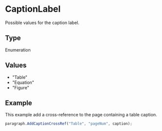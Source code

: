 # CaptionLabel

Possible values for the caption label.

## Type

Enumeration

## Values

- "Table"
- "Equation"
- "Figure"


## Example

This example add a cross-reference to the page containing a table caption.

```javascript editor-pdf
paragraph.AddCaptionCrossRef("Table", "pageNum", caption);
```
